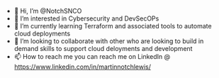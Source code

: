 - 👋 Hi, I’m @NotchSNCO
- 👀 I’m interested in Cybersecurity and DevSecOPs
- 🌱 I’m currently learning Terraform and associated tools to automate cloud deployments
- 💞️ I’m looking to collaborate with other who are looking to build in demand skills to support cloud deloyments and development
- 📫 How to reach me you can reach me on LinkedIn @ https://www.linkedin.com/in/martinnotchlewis/

<!---
NotchSNCO/NotchSNCO is a ✨ special ✨ repository because its `README.md` (this file) appears on your GitHub profile.
You can click the Preview link to take a look at your changes.
--->
